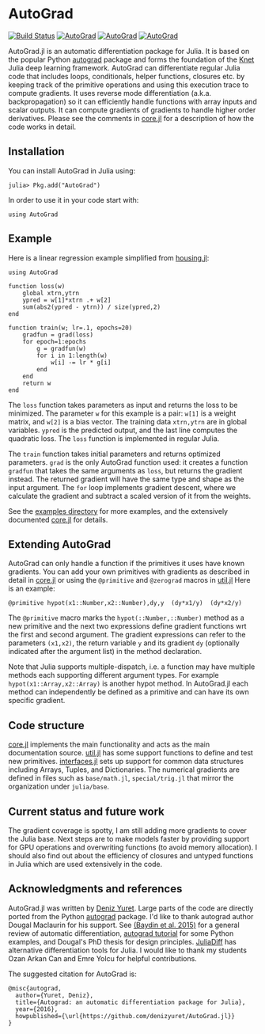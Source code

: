 # AutoGrad

[![Build Status](https://travis-ci.org/denizyuret/AutoGrad.jl.svg?branch=master)](https://travis-ci.org/denizyuret/AutoGrad.jl)
[![AutoGrad](http://pkg.julialang.org/badges/AutoGrad_0.4.svg)](http://pkg.julialang.org/?pkg=AutoGrad)
[![AutoGrad](http://pkg.julialang.org/badges/AutoGrad_0.5.svg)](http://pkg.julialang.org/?pkg=AutoGrad)
[![AutoGrad](http://pkg.julialang.org/badges/AutoGrad_0.6.svg)](http://pkg.julialang.org/?pkg=AutoGrad)
<!-- 
TODO: https://github.com/JuliaCI/Coverage.jl
[![Coverage Status](https://coveralls.io/repos/denizyuret/AutoGrad.jl/badge.svg)](https://coveralls.io/r/denizyuret/AutoGrad.jl)
[![AutoGrad](http://pkg.julialang.org/badges/AutoGrad_0.3.svg)](http://pkg.julialang.org/?pkg=AutoGrad)
-->

AutoGrad.jl is an automatic differentiation package for Julia.  It is
based on the popular Python
[autograd](https://github.com/HIPS/autograd) package and forms the
foundation of the [Knet](https://github.com/denizyuret/Knet.jl) Julia
deep learning framework.  AutoGrad can differentiate regular Julia
code that includes loops, conditionals, helper functions, closures
etc. by keeping track of the primitive operations and using this
execution trace to compute gradients.  It uses reverse mode
differentiation (a.k.a. backpropagation) so it can efficiently handle
functions with array inputs and scalar outputs.  It can compute
gradients of gradients to handle higher order derivatives.  Please see
the comments in
[core.jl](https://github.com/denizyuret/AutoGrad.jl/blob/master/src/core.jl)
for a description of how the code works in detail.

## Installation

You can install AutoGrad in Julia using:
```
julia> Pkg.add("AutoGrad")
```

In order to use it in your code start with:
```
using AutoGrad
```

## Example

Here is a linear regression example simplified from
[housing.jl](https://github.com/denizyuret/AutoGrad.jl/blob/master/examples/housing.jl):

```
using AutoGrad

function loss(w)
    global xtrn,ytrn
    ypred = w[1]*xtrn .+ w[2]
    sum(abs2(ypred - ytrn)) / size(ypred,2)
end

function train(w; lr=.1, epochs=20)
    gradfun = grad(loss)
    for epoch=1:epochs
        g = gradfun(w)
        for i in 1:length(w)
            w[i] -= lr * g[i]
        end
    end
    return w
end
```

The `loss` function takes parameters as input and returns the loss to
be minimized.  The parameter `w` for this example is a pair: `w[1]` is
a weight matrix, and `w[2]` is a bias vector.  The training data
`xtrn,ytrn` are in global variables.  `ypred` is the predicted output,
and the last line computes the quadratic loss.  The `loss` function is
implemented in regular Julia.

The `train` function takes initial parameters and returns optimized
parameters.  `grad` is the only AutoGrad function used: it creates a
function `gradfun` that takes the same arguments as `loss`, but
returns the gradient instead.  The returned gradient will have the
same type and shape as the input argument.  The `for` loop implements
gradient descent, where we calculate the gradient and subtract a
scaled version of it from the weights.

See the [examples
directory](https://github.com/denizyuret/AutoGrad.jl/blob/master/examples)
for more examples, and the extensively documented
[core.jl](https://github.com/denizyuret/AutoGrad.jl/blob/master/src/core.jl)
for details.

## Extending AutoGrad

AutoGrad can only handle a function if the primitives it uses have
known gradients.  You can add your own primitives with gradients as
described in detail in
[core.jl](https://github.com/denizyuret/AutoGrad.jl/blob/master/src/core.jl)
or using the `@primitive` and `@zerograd` macros in
[util.jl](https://github.com/denizyuret/AutoGrad.jl/blob/master/src/util.jl)
Here is an example:

```
@primitive hypot(x1::Number,x2::Number),dy,y  (dy*x1/y)  (dy*x2/y)
```

The `@primitive` macro marks the `hypot(::Number,::Number)` method as
a new primitive and the next two expressions define gradient functions
wrt the first and second argument.  The gradient expressions can refer
to the parameters `(x1,x2)`, the return variable `y` and its gradient
`dy` (optionally indicated after the argument list) in the method
declaration.

Note that Julia supports multiple-dispatch, i.e. a function may have
multiple methods each supporting different argument types.  For
example `hypot(x1::Array,x2::Array)` is another hypot method.  In
AutoGrad.jl each method can independently be defined as a primitive
and can have its own specific gradient.

## Code structure

[core.jl](https://github.com/denizyuret/AutoGrad.jl/blob/master/src/core.jl)
implements the main functionality and acts as the main documentation
source.
[util.jl](https://github.com/denizyuret/AutoGrad.jl/blob/master/src/util.jl)
has some support functions to define and test new primitives.
[interfaces.jl](https://github.com/denizyuret/AutoGrad.jl/blob/master/src/interfaces.jl)
sets up support for common data structures including Arrays, Tuples,
and Dictionaries.  The numerical gradients are defined in files such
as `base/math.jl`, `special/trig.jl` that mirror the organization
under `julia/base`.

## Current status and future work

The gradient coverage is spotty, I am still adding more gradients to
cover the Julia base.  Next steps are to make models faster by
providing support for GPU operations and overwriting functions (to
avoid memory allocation).  I should also find out about the efficiency
of closures and untyped functions in Julia which are used extensively
in the code.

## Acknowledgments and references

AutoGrad.jl was written by [Deniz
Yuret](http://www.denizyuret.com). Large parts of the code are
directly ported from the Python
[autograd](https://github.com/HIPS/autograd) package.  I'd like to
thank autograd author Dougal Maclaurin for his support.  See [(Baydin
et al. 2015)](https://arxiv.org/abs/1502.05767) for a general review
of automatic differentiation, [autograd
tutorial](https://github.com/HIPS/autograd/blob/master/docs/tutorial.md)
for some Python examples, and Dougal's PhD thesis for design
principles.  [JuliaDiff](http://www.juliadiff.org/) has alternative
differentiation tools for Julia.  I would like to thank my students
Ozan Arkan Can and Emre Yolcu for helpful contributions.

The suggested citation for AutoGrad is:

```
@misc{autograd,
  author={Yuret, Deniz},
  title={Autograd: an automatic differentiation package for Julia},
  year={2016},
  howpublished={\url{https://github.com/denizyuret/AutoGrad.jl}}
}
```
